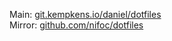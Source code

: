 Main: [git.kempkens.io/daniel/dotfiles](https://git.kempkens.io/daniel/dotfiles)  
Mirror: [github.com/nifoc/dotfiles](https://github.com/nifoc/dotfiles)
